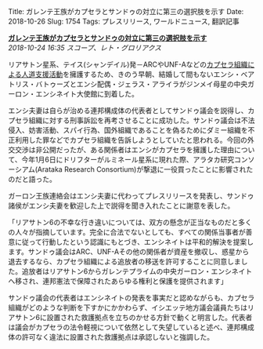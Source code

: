 Title: ガレンテ王族がカプセラとサンドゥの対立に第三の選択肢を示す
Date: 2018-10-26
Slug: 1754
Tags: プレスリリース, ワールドニュース, 翻訳記事

<p class="lead"><strong><a href="https://community.eveonline.com/news/news-channels/world-news/garouni-royals-negotiate-third-option-in-capsuleer-sang-do-dispute/">ガレンテ王族がカプセラとサンドゥの対立に第三の選択肢を示す</a></strong><br/>
<em>2018-10-24 16:35 スコープ、レト・グロリアクス</em></p>
<p>リアサトン星系、テイス(シャンデイル)発－ARCやUNF-Aなどの<a href="https://community.eveonline.com/news/news-channels/world-news/sang-do-council-denounces-capsuleer-encroachment-issues-ultimatum/">カプセラ組織による人道支援活動</a>を擁護するため、きのう早朝、結婚して間もないエンシ・ベアトリス・バトゥーズとエンシ配偶・ジェラス・アライラがジンメイ母星の中央ガーロン・エンシネイト大使館に到着した。</p>
<p>エンシ夫妻は自らが治める連邦構成体の代表者としてサンドゥ議会を説得し、カプセラ組織に対する刑事訴訟を再考させることに成功した。サンドゥ議会は不法侵入、妨害活動、スパイ行為、国外組織であることを偽るためにダミー組織を不正利用した罪などでカプセラ組織を告訴しようとしていたと思われる。今回の外交交渉は非公開だったが、ある関係者はエンシがカプセラを擁護した理由について、今年1月6日にドリフターがルミネール星系に現れた際、アラタカ研究コンソーシアム(Arataka Research Consortium)が撃退に一役買ったことに影響されたのだと語った。</p>
<p>ガーロン王族連絡会はエンシ夫妻に代わってプレスリリースを発表し、サンドゥ諸侯がエンシ夫妻を歓迎した上で説得を聞き入れたことに謝意を表した。</p>
<p>「リアサトン6の不幸な行き違いについては、双方の懸念が正当なものだと多くの人々が指摘しています。完全に合法でないとしても、すべての関係当事者が善意に従って行動したという認識にもとづき、エンシネイトは平和的解決を提案します。サンドゥ議会はARC、UNF-Aその他の関係者が資産を撤収し、惑星から退去するなら、カプセラ組織による追放者の移送を許可することに同意しました。追放者はリアサトン6からガレンテプライムの中央ガーロン・エンシネイトへ移され、連邦憲法で保障されたあらゆる権利と保護を提供されます」</p>
<p>サンドゥ議会の代表者はエンシネイトの発表を事実だと認めながらも、カプセラ組織がどのような判断を下すかにかかわらず、イシエッテ地方議会議員たちはリアサトン6に設置された救護拠点を立ちのかせる方針で動くと明言した。代表者は議会がカプセラの法令軽視について依然として失望していると述べ、連邦構成体の許可なく違法に設置された救護拠点は承認しないと強調した。</p>

